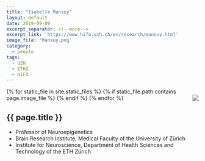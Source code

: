 ```yaml
---
title: "Isabelle Mansuy"
layout: default
date: 2019-09-09
excerpt_separator: <!--more-->
excerpt_link: 'https://www.hifo.uzh.ch/en/research/mansuy.html'
image_file: 'Mansuy.png'
category:
  - people
tags:
  - UZH
  - ETHZ
  - HIFO
---
```


{% for static_file in site.static_files %}
  {% if static_file.path contains page.image_file %}
<img style="float: right; max-width: 60px;" src="{{ static_file.path | relative_url}}" />
  {% endif %}
{% endfor %}

## {{ page.title }}

* Professor of Neuroepigenetics
* Brain Research Institute, Medical Faculty of the University of Zürich
* Institute for Neuroscience, Department of Health Sciences and Technology of the ETH Zürich

<!--more-->

